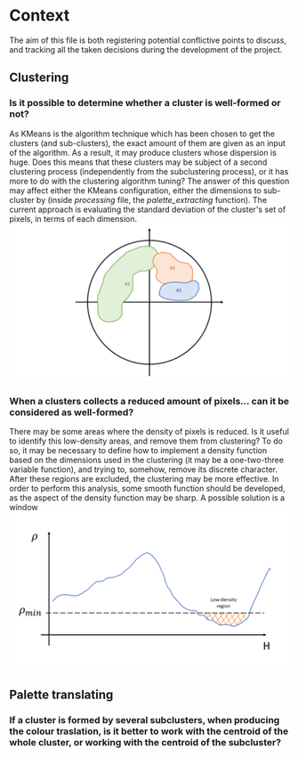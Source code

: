 # Context
The aim of this file is both registering potential conflictive points to discuss, and tracking all the taken decisions during the development of the project.
## Clustering
### Is it possible to determine whether a cluster is well-formed or not?
As KMeans is the algorithm technique which has been chosen to get the clusters (and sub-clusters), the exact amount of them are given as an input of the algorithm. As a result, it may produce clusters whose dispersion is huge. Does this means that these clusters may be subject of a second clustering process (independently from the subclustering process), or it has more to do with the clustering algorithm tuning?
The answer of this question may affect either the KMeans configuration, either the dimensions to sub-cluster by (inside _processing_ file, the _palette_extracting_ function). The current approach is evaluating the standard deviation of the cluster's set of pixels, in terms of each dimension.
![Wide cluster](/doc/img/cluster.png)
### When a clusters collects a reduced amount of pixels... can it be considered as well-formed?
There may be some areas where the density of pixels is reduced. Is it useful to identify this low-density areas, and remove them from clustering? To do so, it may be necessary to define how to implement a density function based on the dimensions used in the clustering (it may be a one-two-three variable function), and trying to, somehow, remove its discrete character. After these regions are excluded, the clustering may be more effective.
In order to perform this analysis, some smooth function should be developed, as the aspect of the density function may be sharp. A possible solution is a window
![Low density regions](/doc/img/low_density_cluster.png)
## Palette translating
### If a cluster is formed by several subclusters, when producing the colour traslation, is it better to work with the centroid of the whole cluster, or working with the centroid of the subcluster?

